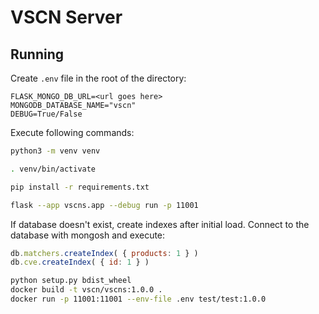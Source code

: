 # VSCN Server

## Running


Create `.env` file in the root of the directory:

```
FLASK_MONGO_DB_URL=<url goes here>
MONGODB_DATABASE_NAME="vscn"
DEBUG=True/False
```

Execute following commands:

```bash
python3 -m venv venv

. venv/bin/activate

pip install -r requirements.txt

flask --app vscns.app --debug run -p 11001
```

If database doesn't exist, create indexes after initial load.
Connect to the database with mongosh and execute:

```js
db.matchers.createIndex( { products: 1 } )
db.cve.createIndex( { id: 1 } )
```


```bash
python setup.py bdist_wheel
docker build -t vscn/vscns:1.0.0 .
docker run -p 11001:11001 --env-file .env test/test:1.0.0
```